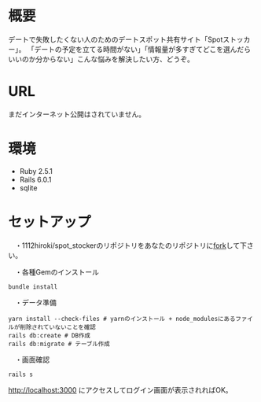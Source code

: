 # 概要
デートで失敗したくない人のためのデートスポット共有サイト「Spotストッカー」。
「デートの予定を立てる時間がない」「情報量が多すぎてどこを選んだらいいのか分からない」こんな悩みを解決したい方、どうぞ。


# URL
まだインターネット公開はされていません。

# 環境
* Ruby 2.5.1
* Rails 6.0.1
* sqlite

# セットアップ
　・1112hiroki/spot_stockerのリポジトリをあなたのリポジトリに[fork](https://qiita.com/YumaInaura/items/acff806290c8953d3185)して下さい。

　・各種Gemのインストール
```
bundle install
```

　・データ準備
```
yarn install --check-files # yarnのインストール + node_modulesにあるファイルが削除されていないことを確認
rails db:create # DB作成
rails db:migrate # テーブル作成
```

　・画面確認
```
rails s
```
[http://localhost:3000](http://localhost:3000) にアクセスしてログイン画面が表示されればOK。

